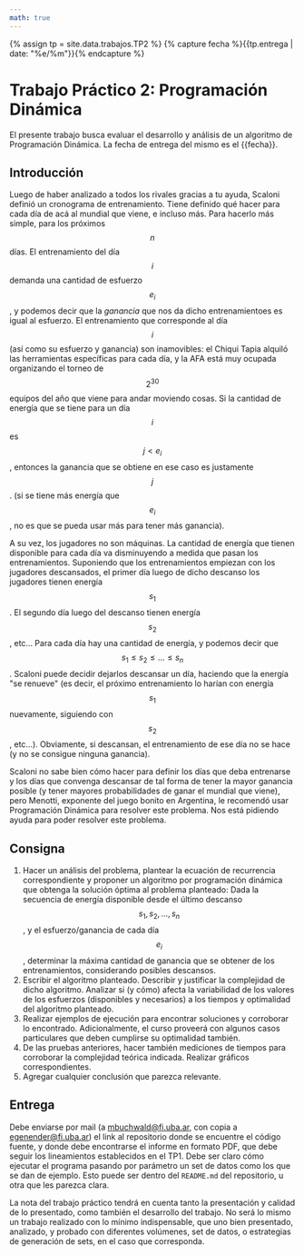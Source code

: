 ```yaml
---
math: true
---
```


{% assign tp = site.data.trabajos.TP2 %}
{% capture fecha %}{{tp.entrega | date: "%e/%m"}}{% endcapture %}

# Trabajo Práctico 2: Programación Dinámica

El presente trabajo busca evaluar el desarrollo y análisis de un algoritmo 
de Programación Dinámica. 
La fecha de entrega del mismo es el {{fecha}}.

## Introducción

Luego de haber analizado a todos los rivales gracias a tu ayuda, Scaloni definió
un cronograma de entrenamiento. Tiene definido qué hacer para cada día de acá
al mundial que viene, e incluso más. Para hacerlo más simple, para los próximos $$n$$
días. El entrenamiento del día $$i$$ demanda una 
cantidad de esfuerzo $$e_i$$, y podemos decir que la _ganancia_ que nos da
dicho entrenamientoes es igual al esfuerzo. El entrenamiento 
que corresponde al día $$i$$ (así como su esfuerzo y ganancia) son inamovibles: 
el Chiqui Tapia alquiló las herramientas específicas para cada día, y la AFA 
está muy ocupada organizando el torneo de $$2^{30}$$ equipos del año que viene para 
andar moviendo cosas. Si la cantidad de energía que se tiene para un día $$i$$
es $$j < e_i$$, entonces la ganancia que se obtiene en ese caso es justamente $$j$$.
(si se tiene más energía que $$e_i$$, no es que se pueda usar más para tener más ganancia).

A su vez, los jugadores no son máquinas. La cantidad de energía que tienen disponible
para cada día va disminuyendo a medida que pasan los entrenamientos. Suponiendo
que los entrenamientos empiezan con los jugadores descansados, el primer
día luego de dicho descanso los jugadores tienen energía $$s_1$$. El segundo día
luego del descanso tienen energía $$s_2$$, etc... Para cada día
hay una cantidad de energía, y podemos decir que $$s_1 \leq s_2 \leq ... \leq s_n$$.
Scaloni puede decidir dejarlos descansar un día, haciendo que la energía "se renueve"
(es decir, el próximo entrenamiento lo harían con energía $$s_1$$ nuevamente,
siguiendo con $$s_2$$, etc...). Obviamente, si descansan, el entrenamiento de ese
día no se hace (y no se consigue ninguna ganancia).   

Scaloni no sabe bien cómo hacer para definir los días que deba entrenarse y los días
que convenga descansar de tal forma de tener la mayor ganancia posible (y tener
mayores probabilidades de ganar el mundial que viene), pero Menotti, 
exponente del juego bonito en Argentina, le recomendó usar Programación Dinámica
para resolver este problema. Nos está pidiendo ayuda para poder resolver este
problema. 

## Consigna

1. 	Hacer un análisis del problema, plantear la ecuación de recurrencia correspondiente
	y proponer un algoritmo por programación dinámica 
	que obtenga la solución óptima al problema planteado: Dada la secuencia de energía
	disponible desde el último descanso $$s_1, s_2, ..., s_n$$, y el esfuerzo/ganancia 
	de cada día $$e_i$$, determinar la máxima cantidad de ganancia que se obtener
	de los entrenamientos, considerando posibles descansos. 
2. 	Escribir el algoritmo planteado. Describir y justificar la complejidad de dicho algoritmo. Analizar si (y cómo) afecta la variabilidad de los valores de los esfuerzos (disponibles y necesarios) a los tiempos y optimalidad del algoritmo planteado. 
3. Realizar ejemplos de ejecución para encontrar soluciones y corroborar lo encontrado. Adicionalmente, el curso proveerá con algunos casos particulares que deben cumplirse su optimalidad también. 
4. De las pruebas anteriores, hacer también mediciones de tiempos para corroborar la complejidad teórica indicada. Realizar gráficos correspondientes. 
5. Agregar cualquier conclusión que parezca relevante.  


## Entrega

Debe enviarse por mail (a mbuchwald@fi.uba.ar, con copia a egenender@fi.uba.ar) el link
al repositorio donde se encuentre el código fuente, y donde debe encontrarse
el informe en formato PDF, que debe seguir los lineamientos establecidos en el TP1.
Debe ser claro cómo ejecutar el programa pasando por parámetro un set de datos como
los que se dan de ejemplo. Esto puede ser dentro del `README.md` del repositorio,
u otra que les parezca clara. 

La nota del trabajo práctico tendrá en cuenta tanto la presentación y calidad de lo presentado, 
como también el desarrollo del trabajo. No será lo mismo un trabajo realizado con lo mínimo
indispensable, que uno bien presentado, analizado, y probado con diferentes volúmenes, set de 
datos, o estrategias de generación de sets, en el caso que corresponda. 


